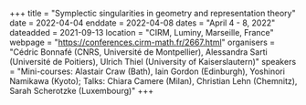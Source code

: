 +++
title = "Symplectic singularities in geometry and representation theory"
date = 2022-04-04
enddate = 2022-04-08
dates = "April 4 - 8, 2022"
dateadded = 2021-09-13
location = "CIRM, Luminy, Marseille, France"
webpage = "https://conferences.cirm-math.fr/2667.html"
organisers = "Cédric Bonnafé (CNRS, Université de Montpellier), Alessandra Sarti (Université de Poitiers), Ulrich Thiel (University of Kaiserslautern)"
speakers = "Mini-courses: Alastair Craw (Bath), Iain Gordon (Edinburgh), Yoshinori Namikawa (Kyoto); Talks: Chiara Camere (Milan), Christian Lehn (Chemnitz), Sarah Scherotzke (Luxembourg)"
+++
